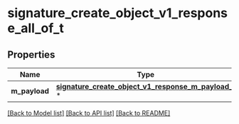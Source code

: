 # signature_create_object_v1_response_all_of_t

## Properties
Name | Type | Description | Notes
------------ | ------------- | ------------- | -------------
**m_payload** | [**signature_create_object_v1_response_m_payload_t**](signature_create_object_v1_response_m_payload.md) \* |  | 

[[Back to Model list]](../README.md#documentation-for-models) [[Back to API list]](../README.md#documentation-for-api-endpoints) [[Back to README]](../README.md)


